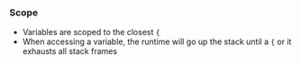 ### Scope

* Variables are scoped to the closest `{`
* When accessing a variable, the runtime will go up the stack until a `{` or it exhausts all stack frames